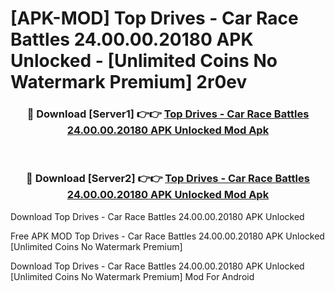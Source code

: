 # [APK-MOD] Top Drives - Car Race Battles 24.00.00.20180 APK Unlocked - [Unlimited Coins No Watermark Premium] 2r0ev



<div align="center">
<h3>🔴 Download [Server1] 👉👉 <a href="https://momento.my/?title=Top_Drives_-_Car_Race_Battles_24.00.00.20180_APK_Unlocked">Top Drives - Car Race Battles 24.00.00.20180 APK Unlocked Mod Apk</a></h3><br>

<h3>🔴 Download [Server2] 👉👉 <a href="https://momento.my/?title=Top_Drives_-_Car_Race_Battles_24.00.00.20180_APK_Unlocked">Top Drives - Car Race Battles 24.00.00.20180 APK Unlocked Mod Apk</a></h3>
</div>



Download Top Drives - Car Race Battles 24.00.00.20180 APK Unlocked 

Free APK MOD Top Drives - Car Race Battles 24.00.00.20180 APK Unlocked [Unlimited Coins No Watermark Premium]

Download Top Drives - Car Race Battles 24.00.00.20180 APK Unlocked [Unlimited Coins No Watermark Premium] Mod For Android

